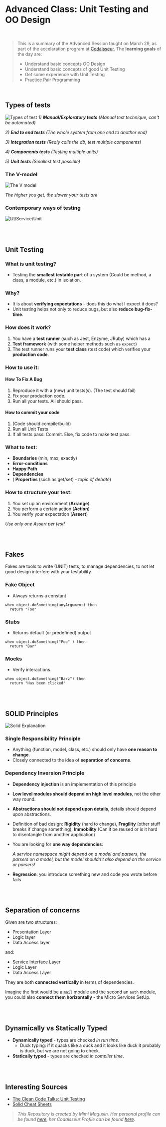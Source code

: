 # Advanced Class: Unit Testing and OO Design

<br/>

>This is a summary of the Advanced Session taught on March 29, as part of the accelaration program at [Codaisseur](https://codaisseur.com/). The **learning goals** of the day are: 
>
>* Understand basic concepts OO Design
>* Understand basic concepts of good Unit Testing
>* Get some experience with Unit Testing
>* Practice  Pair Programming

<br/>

## Types of tests
![Types of test](https://pbs.twimg.com/media/CevWKfrW4AAeJjK.jpg:large)
_1) **Manual/Exploratory tests** (Manual test technique, can't be automated)_

_2) **End to end tests** (The whole system from one end to another end)_

_3) **Integration tests** (Realy calls the db, test multiple components)_

_4) **Components tests** (Testing multiple units)_

_5) **Unit tests** (Smallest test possible)_

### The V-model
![The V model](https://thumb7.shutterstock.com/display_pic_with_logo/4082620/427973527/stock-vector-v-model-software-development-427973527.jpg)

_The higher you get, the slower your tests are_

### Contemporary ways of testing
![UI/Service/Unit](https://martinfowler.com/bliki/images/testPyramid/test-pyramid.png)


<br><br>

## Unit Testing
### What is unit testing?
* Testing the **smallest testable part** of a system (Could be method, a class, a module, etc.) in isolation.

### Why?
* It is about **verifying expectations** - does this do what I expect it does?
* Unit testing helps not only to reduce bugs, but also **reduce bug-fix-time**.

### How does it work?
1) You have a **test runner** (such as Jest, Enzyme, JRuby) which has a
2) **Test framework** (with some helper methods such as `expect`)
3) The test runner runs your **test class** (test code) which verifies your **production code**.

### How to use it:
#### How To Fix A Bug
1) Reproduce it with a (new) unit tests(s). (The test should fail)
2) Fix your production code.
3) Run all your tests. All should pass.

#### How to commit your code
1) (Code should compile/build)
2) Run all Unit Tests
3) If all tests pass: Commit. Else, fix code to make test pass.

### What to test:
* **Boundaries** (min, max, exactly)
* **Error-conditions**
* **Happy Path**
* **Dependencies**
* ( **Properties** (such as get/set) - _topic of debate_)

### How to structure your test:
1) You set up an environment (**Arrange**)
2) You perform a certain action (**Action**)
3) You verify your expectation (**Assert**)

_Use only one Assert per test!_

<br/><br/>

## Fakes

Fakes are tools to write (UNIT) tests, to manage dependencies, to not let good design interfere with your testability.

### Fake Object
* Always returns a constant
```
when object.doSomething(anyArgument) then 
  return "Foo"
```
### Stubs
* Returns default (or predefined) output

```
when object.doSomething("Foo" ) then 
  return "Bar"
```

### Mocks
* Verify interactions
```
when object.doSomething("Barz") then
  return "Has been clicked"
```

<br/><br/>

## SOLID Principles

![Solid Explanation](https://devscopeninjas.azurewebsites.net/wp-content/uploads/2017/04/Solid-1024x283-1024x283.jpg)

### Single Responsibility Principle
* Anything (function, model, class, etc.) should only have **one reason to change**.
* Closely connected to the idea of **separation of concerns**.

### Dependency Inversion Principle
* **Dependency injection** is an implementation of this principle
* **Low level modules should depend on high level modules**, not the other way round.
* **Abstractions should not depend upon details**, details should depend upon abstractions.
* Definition of bad design: **Rigidity** (hard to change), **Fragility** (other stuff breaks if change something), **Immobility** (Can it be reused or is it hard to disentangle from another application)
* You are looking for **one way dependencies**:

  _A service namespace might depend on a model and parsers, the parsers on a model, but the model shouldn't also depend on the service or parsers!_

* **Regression**: you introduce something new and code you wrote before fails

<br/><br/>

## Separation of concerns
Given are two structures: 

  * Presentation Layer
  * Logic layer
  * Data Access layer

  and:

  * Service Interface Layer
  * Logic Layer
  * Data Access Layer

They are both **connected vertically** in terms of dependencies.

Imagine the first would be a `mail` module and the second an `auth` module, you could also **connect them horizontally** - the Micro Services SetUp.

<br/><br/>

## Dynamically vs Statically Typed

* **Dynamically typed** - types are checked _in run time_.
  * Duck typing: if it quacks like a duck and it looks like duck it probably is duck, but we are not going to check.
* **Statically typed** - types are checked _in compiler time_.

<br/><br/>

## Interesting Sources


* [The Clean Code Talks: Unit Testing](https://www.youtube.com/watch?v=wEhu57pih5w)
* [Solid Cheat Sheets](https://www.monterail.com/blog/solid-principles-cheatsheet-printable)

> _This Repository is created by Mimi Magusin. Her personal profile can be found [here](https://github.com/MimiMagusin), her Codaisseur Profile can be found [here](https://github.com/MimiMag)._
